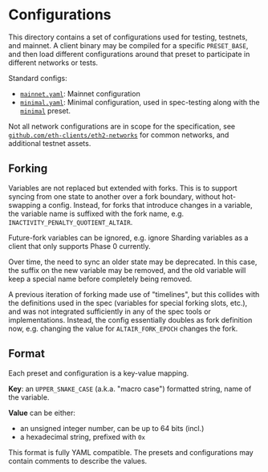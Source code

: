# Configurations

This directory contains a set of configurations used for testing, testnets, and mainnet.
A client binary may be compiled for a specific `PRESET_BASE`, 
and then load different configurations around that preset to participate in different networks or tests.

Standard configs:
- [`mainnet.yaml`](./mainnet.yaml): Mainnet configuration
- [`minimal.yaml`](./minimal.yaml): Minimal configuration, used in spec-testing along with the [`minimal`](../presets/minimal) preset.

Not all network configurations are in scope for the specification,
see [`github.com/eth-clients/eth2-networks`](https://github.com/eth-clients/eth2-networks) for common networks,
and additional testnet assets.

## Forking

Variables are not replaced but extended with forks. This is to support syncing from one state to another over a fork boundary, without hot-swapping a config.
Instead, for forks that introduce changes in a variable, the variable name is suffixed with the fork name, e.g. `INACTIVITY_PENALTY_QUOTIENT_ALTAIR`.

Future-fork variables can be ignored, e.g. ignore Sharding variables as a client that only supports Phase 0 currently.

Over time, the need to sync an older state may be deprecated.
In this case, the suffix on the new variable may be removed, and the old variable will keep a special name before completely being removed.

A previous iteration of forking made use of "timelines", but this collides with the definitions used in the spec (variables for special forking slots, etc.), and was not integrated sufficiently in any of the spec tools or implementations.
Instead, the config essentially doubles as fork definition now, e.g. changing the value for `ALTAIR_FORK_EPOCH` changes the fork.
 
## Format

Each preset and configuration is a key-value mapping.

**Key**: an `UPPER_SNAKE_CASE` (a.k.a. "macro case") formatted string, name of the variable.

**Value** can be either:
 - an unsigned integer number, can be up to 64 bits (incl.)
 - a hexadecimal string, prefixed with `0x`

This format is fully YAML compatible.
The presets and configurations may contain comments to describe the values.

